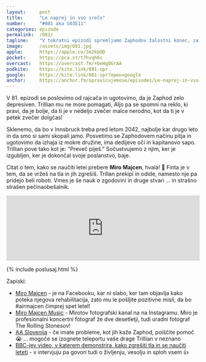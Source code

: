 ```yaml
---
layout: 	post
title:  	"Le naprej in vso srečo"
number: 	"#081 aka S03E11"
categories:	epizode
permalink:	/081/
tagline: 	"V tokratni epizodi spremljamo Zaphodov žalostni konec, za nameček pa se naučimo leteti. Citat o letenju prebere Miro Majcen."
image:		/assets/img/081.jpg
apple:		https://apple.co/3m2kbOD
pocket:		https://pca.st/t7hvqh6c
overcast:	https://overcast.fm/+beHgOGrAA
podkite:	https://kite.link/081-opr
google:		https://kite.link/081-opr?open=google
anchor:		https://anchor.fm/opravicujemose/episodes/Le-naprej-in-vso-sreo-e1bk7nk
---
```


V 81. epizodi se poslovimo od rajcača in ugotovimo, da je Zaphod zelo depresiven. Trillian mu ne more pomagati, Aljo pa se spomni na reklo, ki pravi, da je bolje, da ti je v nedeljo zvečer malce nerodno, kot da ti je v petek zvečer dolgčas!  

Sklenemo, da bo v Innsbruck treba pred letom 2042, najbolje kar drugo leto in da smo si sami skopali jamo. Posvetimo se Zaphodovem načinu pitja in ugotovimo da izhaja iz mokre družine, ima dedijeve oči in kapitanovo sapo. Trillian pove tako kot je: "Preveč piješ." Sočustvujemo z njim, ker je izgubljen, ker je dokončal svoje poslanstvo, baje. 

Citat o tem, kako se naučiti letei prebere **Miro Majcen**, hvala! 🙏 Finta je v tem, da se vržeš na tla in jih zgrešiš. Trillan prekipi in odide, namesto nje pa pridejo beli roboti. Vmes je še nauk o zgodovini in druge stvari ... in strašno strašen pečinaobešalnik. 

<iframe src="https://www.listennotes.com/podcasts/opravičujemo-se-za/le-naprej-in-vso-srečo-5rxAVjk0Mt_/embed/" height="170px" width="100%" style="width: 1px; min-width: 100%;" loading="lazy" frameborder="0" scrolling="no"></iframe>

{% include poslusaj.html %}

Zapiski:
- [Miro Majcen](https://www.facebook.com/miromajcen/) - je na Facebooku, kar ni slabo, ker tam objavlja kako poteka njegova rehabilitacija, zato mu le pošljite pozitivne misli, da bo #airmajcen čimprej spet letel! 
- [Miro Majcen Music](https://www.instagram.com/miromajcenmusic/) - Mirotov fotografski kanal na na Instagramu. Miro je profesionalni koncertni fotograf že dve desetletji, tudi uradni fotograf The Rolling Stonesov! 
- [AA Slovenija](https://www.aa-slovenia.si/) - če imate probleme, kot jih kaže Zaphod, poiščite pomoč 😭 ... mogoče se izognete teleportu vaše drage Trillian v neznano
- [BBC-jev video, v katerem demonstrira, kako zgrešiti tla in se naučiti leteti](https://www.bbc.co.uk/archive/douglas_adams_newsnight/zjb992p) - v intervjuju pa govori tudi o življenju, vesolju in sploh vsem 👍
